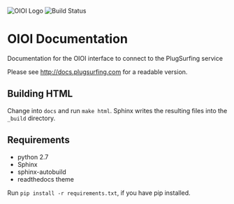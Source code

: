![OIOI Logo](http://docs.plugsurfing.com/en/stable/_images/ps-oioi-logo-small.png)
![Build Status](https://api.travis-ci.org/PlugSurfing/oioi-documentation.svg)

# OIOI Documentation
Documentation for the OIOI interface to connect to the PlugSurfing service

Please see http://docs.plugsurfing.com for a readable version.

## Building HTML
Change into `docs` and run `make html`.
Sphinx writes the resulting files into the `_build` directory.

## Requirements
- python 2.7
- Sphinx
- sphinx-autobuild
- readthedocs theme

Run `pip install -r requirements.txt`, if you have pip installed.
